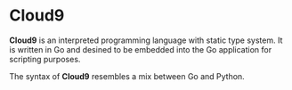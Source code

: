 # Cloud9

**Cloud9** is an interpreted programming language with static type system. It is written in Go and desined to be embedded into the Go application for scripting purposes.

The syntax of **Cloud9** resembles a mix between Go and Python.